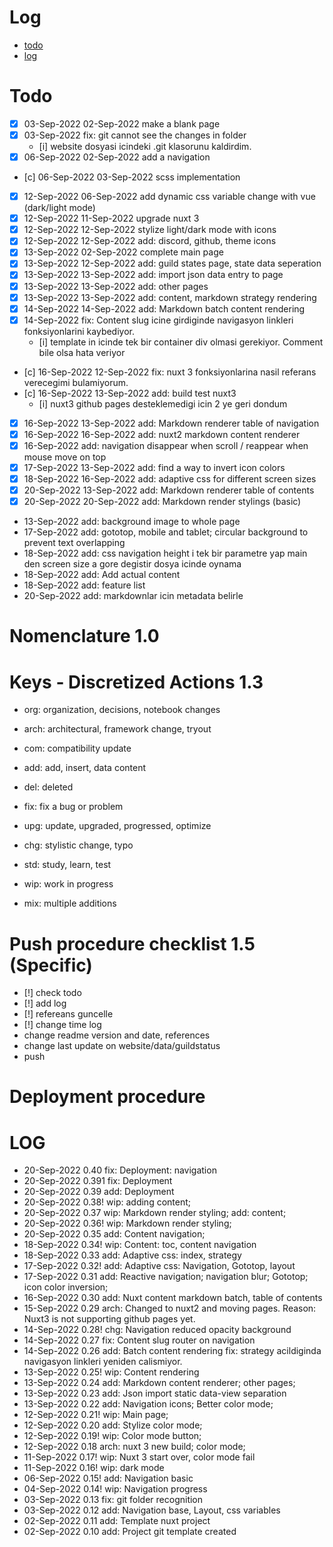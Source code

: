 # Log
- [todo](#todo)
- [log](#log)

# Todo
- [x] 03-Sep-2022 02-Sep-2022 make a blank page
- [x] 03-Sep-2022 fix: git cannot see the changes in folder 
    - [i] website dosyasi icindeki .git klasorunu kaldirdim.
- [x] 06-Sep-2022 02-Sep-2022 add a navigation
- [c] 06-Sep-2022 03-Sep-2022 scss implementation
- [x] 12-Sep-2022 06-Sep-2022 add dynamic css variable change with vue (dark/light mode)
- [x] 12-Sep-2022 11-Sep-2022 upgrade nuxt 3 
- [x] 12-Sep-2022 12-Sep-2022 stylize light/dark mode with icons
- [x] 12-Sep-2022 12-Sep-2022 add: discord, github, theme icons
- [x] 13-Sep-2022 02-Sep-2022 complete main page 
- [x] 13-Sep-2022 12-Sep-2022 add: guild states page, state data seperation
- [x] 13-Sep-2022 13-Sep-2022 add: import json data entry to page
- [x] 13-Sep-2022 13-Sep-2022 add: other pages
- [x] 13-Sep-2022 13-Sep-2022 add: content, markdown strategy rendering
- [x] 14-Sep-2022 14-Sep-2022 add: Markdown batch content rendering
- [x] 14-Sep-2022 fix: Content slug icine girdiginde navigasyon linkleri fonksiyonlarini kaybediyor.
    - [i] template in icinde tek bir container div olmasi gerekiyor. Comment bile olsa hata veriyor
- [c] 16-Sep-2022 12-Sep-2022 fix: nuxt 3 fonksiyonlarina nasil referans verecegimi bulamiyorum.
- [c] 16-Sep-2022 13-Sep-2022 add: build test nuxt3
    - [i] nuxt3 github pages desteklemedigi icin 2 ye geri dondum
- [x] 16-Sep-2022 13-Sep-2022 add: Markdown renderer table of navigation
- [x] 16-Sep-2022 16-Sep-2022 add: nuxt2 markdown content renderer
- [x] 16-Sep-2022 add: navigation disappear when scroll / reappear when mouse move on top
- [x] 17-Sep-2022 13-Sep-2022 add: find a way to invert icon colors
- [x] 18-Sep-2022 16-Sep-2022 add: adaptive css for different screen sizes
- [x] 20-Sep-2022 13-Sep-2022 add: Markdown renderer table of contents
- [x] 20-Sep-2022 20-Sep-2022 add: Markdown render stylings (basic)
- 13-Sep-2022 add: background image to whole page
- 17-Sep-2022 add: gototop, mobile and tablet; circular background to prevent text overlapping
- 18-Sep-2022 add: css navigation height i tek bir parametre yap main den screen size a gore degistir dosya icinde oynama
- 18-Sep-2022 add: Add actual content
- 18-Sep-2022 add: feature list
- 20-Sep-2022 add: markdownlar icin metadata belirle

# Nomenclature 1.0

# Keys - Discretized Actions 1.3
- org: organization, decisions, notebook changes
- arch: architectural, framework change, tryout

- com: compatibility update
- add: add, insert, data content

- del: deleted
- fix: fix a bug or problem
- upg: update, upgraded, progressed, optimize
- chg: stylistic change, typo

- std: study, learn, test
- wip: work in progress
- mix: multiple additions

# Push procedure checklist 1.5 (Specific)
- [!] check todo
- [!] add log
- [!] refereans guncelle
- [!] change time log
- change readme version and date, references
- change last update on website/data/guildstatus
- push

# Deployment procedure

# LOG
- 20-Sep-2022 0.40      fix: Deployment: navigation
- 20-Sep-2022 0.391     fix: Deployment
- 20-Sep-2022 0.39      add: Deployment
- 20-Sep-2022 0.38!     wip: adding content;
- 20-Sep-2022 0.37      wip: Markdown render styling; add: content;
- 20-Sep-2022 0.36!     wip: Markdown render styling;
- 20-Sep-2022 0.35      add: Content navigation;
- 18-Sep-2022 0.34!     wip: Content: toc, content navigation
- 18-Sep-2022 0.33      add: Adaptive css: index, strategy
- 17-Sep-2022 0.32!     add: Adaptive css: Navigation, Gototop, layout
- 17-Sep-2022 0.31      add: Reactive navigation; navigation blur; Gototop; icon color inversion;
- 16-Sep-2022 0.30      add: Nuxt content markdown batch, table of contents
- 15-Sep-2022 0.29      arch: Changed to nuxt2 and moving pages. Reason: Nuxt3 is not supporting github pages yet.
- 14-Sep-2022 0.28!     chg: Navigation reduced opacity background
- 14-Sep-2022 0.27      fix: Content slug router on navigation
- 14-Sep-2022 0.26      add: Batch content rendering fix: strategy acildiginda navigasyon linkleri yeniden calismiyor.
- 13-Sep-2022 0.25!     wip: Content rendering
- 13-Sep-2022 0.24      add: Markdown content renderer; other pages;
- 13-Sep-2022 0.23      add: Json import static data-view separation
- 13-Sep-2022 0.22      add: Navigation icons; Better color mode;
- 12-Sep-2022 0.21!     wip: Main page;
- 12-Sep-2022 0.20      add: Stylize color mode;
- 12-Sep-2022 0.19!     wip: Color mode button;
- 12-Sep-2022 0.18      arch: nuxt 3 new build; color mode;
- 11-Sep-2022 0.17!     wip: Nuxt 3 start over, color mode fail
- 11-Sep-2022 0.16!     wip: dark mode
- 06-Sep-2022 0.15!     add: Navigation basic
- 04-Sep-2022 0.14!     wip: Navigation progress
- 03-Sep-2022 0.13      fix: git folder recognition
- 03-Sep-2022 0.12      add: Navigation base, Layout, css variables
- 02-Sep-2022 0.11      add: Template nuxt project
- 02-Sep-2022 0.10      add: Project git template created